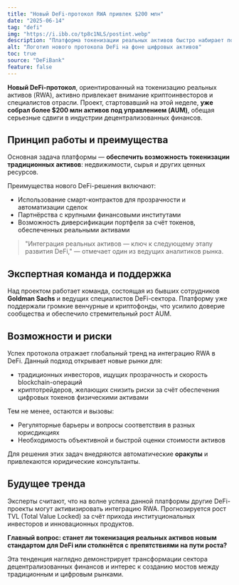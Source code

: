 ```yaml
---
title: "Новый DeFi-протокол RWА привлек $200 млн"
date: "2025-06-14"
tag: "defi"
img: "https://i.ibb.co/tp8c1NLS/postint.webp"
description: "Платформа токенизации реальных активов быстро набирает популярность"
alt: "Логотип нового протокола DeFi на фоне цифровых активов"
toc: true
source: "DeFiBank"
feature: false
---
```


**Новый DeFi-протокол**, ориентированный на токенизацию реальных активов (RWA), активно привлекает внимание криптоинвесторов и специалистов отрасли. Проект, стартовавший на этой неделе, **уже собрал более $200 млн активов под управлением (AUM)**, обещая серьезные сдвиги в индустрии децентрализованных финансов.

## Принцип работы и преимущества

Основная задача платформы — **обеспечить возможность токенизации традиционных активов**: недвижимости, сырья и других ценных ресурсов. 

Преимущества нового DeFi-решения включают:

- Использование смарт-контрактов для прозрачности и автоматизации сделок
- Партнёрства с крупными финансовыми институтами
- Возможность диверсификации портфеля за счёт токенов, обеспеченных реальными активами

> "Интеграция реальных активов — ключ к следующему этапу развития DeFi," — отмечает один из ведущих аналитиков рынка.

## Экспертная команда и поддержка

Над проектом работает команда, состоящая из бывших сотрудников **Goldman Sachs** и ведущих специалистов DeFi-сектора. 
Платформу уже поддержали громкие венчурные и криптофонды, что усилило доверие сообщества и обеспечило стремительный рост AUM.

## Возможности и риски

Успех протокола отражает глобальный тренд на интеграцию RWA в DeFi. Данный подход открывает новые рынки для:

- традиционных инвесторов, ищущих прозрачность и скорость blockchain-операций
- криптотрейдеров, желающих снизить риски за счёт обеспечения цифровых токенов физическими активами

Тем не менее, остаются и вызовы:

- Регуляторные барьеры и вопросы соответствия в разных юрисдикциях
- Необходимость объективной и быстрой оценки стоимости активов

Для решения этих задач внедряются автоматические **оракулы** и привлекаются юридические консультанты.

## Будущее тренда

Эксперты считают, что на волне успеха данной платформы другие DeFi-проекты могут активизировать интеграцию RWA. Прогнозируется рост TVL (Total Value Locked) за счёт прихода институциональных инвесторов и инновационных продуктов.

**Главный вопрос: станет ли токенизация реальных активов новым стандартом для DeFi или столкнётся с препятствиями на пути роста?**

Эта тенденция наглядно демонстрирует трансформации сектора децентрализованных финансов и интерес к созданию мостов между традиционным и цифровым рынками.